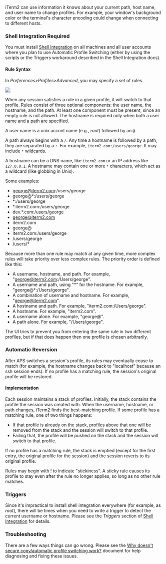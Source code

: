 iTerm2 can use information it knows about your current path, host name, and user name to change profiles. For example, your window's background color or the terminal's character encoding could change when connecting to different hosts.

### Shell Integration Required
You must install <a href="/shell_integration.html">Shell Integration</a> on all machines and all user accounts where you plan to use Automatic Profile Switching (either by using the scripts or the Triggers workaround described in the Shell Integration docs).

#### Rule Syntax
In *Preferences&gt;Profiles&gt;Advanced*, you may specify a set of rules.

<img src="/images/AutomaticProfileSwitching.png">

When any session satisfies a rule in a given profile, it will switch to that profile. Rules consist of three optional components: the user name, the hostname, and the path. At least one component must be present, since an empty rule is not allowed. The hostname is required only when both a user name and a path are specified.

A user name is a unix accont name (e.g., *root*) followed by an `@`.

A path always begins with a `/`. Any time a hostname is followed by a path, they are separated by a `:`. For example, `iterm2.com:/users/george`. It may include `*` wildcards.

A hostname can be a DNS name, like `iterm2.com` or an IP address like `127.0.0.1`. A hostname may contain one or more `*` characters, which act as a wildcard (like globbing in Unix).

Some examples:

  * george@iterm2.com:/users/george
  * george@*:/users/george
  * *:/users/george
  * *.iterm2.com:/users/george
  * dev.*.com:/users/george
  * george@iterm2.com
  * iterm2.com
  * george@
  * iterm2.com:/users/george
  * /users/george
  * /users/*

Because more than one rule may match at any given time, more complex rules will take priority over less complex rules. The priority order is defined like this:

  * A username, hostname, and path. For example, "george@iterm2.com:/Users/george".
  * A username and path, using "\*" for the hostname. For example, "george@\*:/Users/george".
  * A combination of username and hostname. For example, "george@iterm2.com".
  * A hostname and path. For example, "iterm2.com:/Users/george".
  * A hostname. For example, "iterm2.com".
  * A username alone. For example, "george@".
  * A path alone. For example, "/Users/george".

The UI tries to prevent you from entering the same rule in two different profiles, but if that does happen then one profile is chosen arbitrarily.

### Automatic Reversion

After APS switches a session's profile, its rules may eventually cease to match (for example, the hostname changes back to "localhost" because an ssh session ends). If no profile has a matching rule, the session's original profile will be restored.

#### Implementation

Each session maintains a stack of profiles. Initially, the stack contains the profile the session was created with. When the username, hostname, or path changes, iTerm2 finds the best-matching profile. If some profile has a matching rule, one of two things happens:

  * If that profile is already on the stack, profiles above that one will be removed from the stack and the session will switch to that profile.
  * Failing that, the profile will be pushed on the stack and the session will switch to that profile.

If no profile has a matching rule, the stack is emptied (except for the first entry, the original profile for the session) and the session reverts to its original profile.

Rules may begin with ! to indicate "stickiness". A sticky rule causes its profile to stay even after the rule no longer applies, so long as no other rule matches.

### Triggers

Since it's impractical to install shell integration everywhere (for example, as *root*), there will be times when you need to write a trigger to detect the current username or hostname. Please see the *Triggers* section of <a href="/shell_integration.html">Shell Integration</a> for details.

### Troubleshooting

There are a few ways things can go wrong. Please see the <a href="https://gitlab.com/gnachman/iterm2/wikis/scp-not-connecting">Why doesn't secure copy/automatic profile switching work?</a> document for help diagnosing and fixing these issues.


